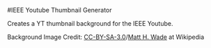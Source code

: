 
#IEEE Youtube Thumbnail Generator

Creates a YT thumbnail background for the IEEE Youtube.

Background Image Credit:
[CC-BY-SA-3.0](https://creativecommons.org/licenses/by-sa/3.0/)/[Matt H. Wade](https://en.wikipedia.org/wiki/User:MattWade) at Wikipedia